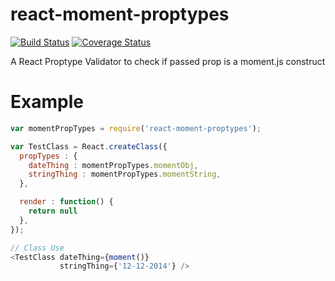 # react-moment-proptypes

[![Build
Status](https://api.shippable.com/projects/55b07d2aedd7f2c052802265/badge?branchName=master)](https://app.shippable.com/projects/55b07d2aedd7f2c052802265/builds/latest)
[![Coverage Status](https://coveralls.io/repos/CalebMorris/react-moment-proptypes/badge.svg?branch=master&service=github)](https://coveralls.io/github/CalebMorris/react-moment-proptypes?branch=master)

A React Proptype Validator to check if passed prop is a moment.js construct

# Example

``` javascript
var momentPropTypes = require('react-moment-proptypes');

var TestClass = React.createClass({
  propTypes : {
    dateThing : momentPropTypes.momentObj,
    stringThing : momentPropTypes.momentString,
  },

  render : function() {
    return null
  },
});

// Class Use
<TestClass dateThing={moment()}
           stringThing={'12-12-2014'} />

```
